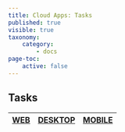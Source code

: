 ```yaml
---
title: Cloud Apps: Tasks
published: true
visible: true
taxonomy:
    category:
        - docs
page-toc:
    active: false
---
```


## Tasks

|[**WEB**](web)|[**DESKTOP**](desktop)|[**MOBILE**](mobile)|
|:--:|:--:|:--:|
